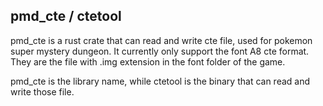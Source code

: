 ## pmd_cte / ctetool
pmd_cte is a rust crate that can read and write cte file, used for pokemon super mystery dungeon. It currently only support the font A8 cte format. They are the file with .img extension in the font folder of the game.

pmd_cte is the library name, while ctetool is the binary that can read and write those file.